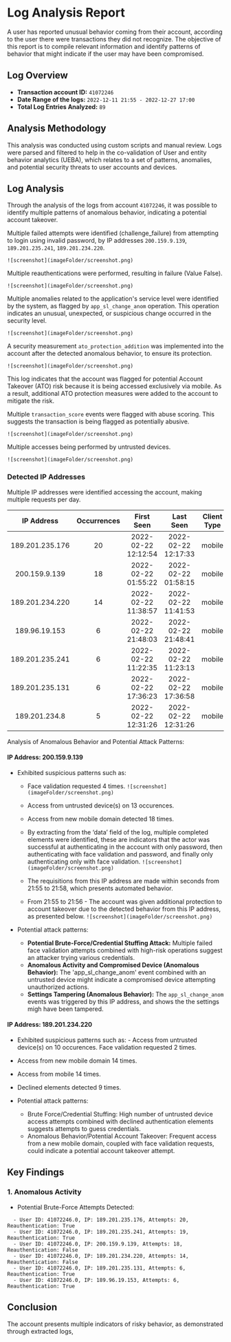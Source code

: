 # Log Analysis Report 
A user has reported unusual behavior coming from their account, according to the user there were transactions they did not recognize. 
The objective of this report is to compile relevant information and identify patterns of behavior that might indicate if the user may have been compromised. 

## Log Overview
  - **Transaction account ID:** `41072246`
  - **Date Range of the logs:** `2022-12-11 21:55 - 2022-12-27 17:00`
  - **Total Log Entries Analyzed:** `89`

## Analysis Methodology

This analysis was conducted using custom scripts and manual review. Logs were parsed and filtered to help in the co-validation of User and entity behavior analytics (UEBA), 
which relates to a set of patterns, anomalies, and potential security threats to user accounts and devices.

## Log Analysis
Through the analysis of the logs from account `41072246`, it was possible to identify multiple patterns of anomalous behavior, indicating a potential account takeover. 

Multiple failed attempts were identified (challenge_failure) from attempting to login using invalid password, by IP addresses `200.159.9.139`, `189.201.235.241`, `189.201.234.220`.

```![screenshot](imageFolder/screenshot.png)```

Multiple reauthentications were performed, resulting in failure (Value False).


```![screenshot](imageFolder/screenshot.png)```

Multiple anomalies related to the application's service level were identified by the system, as flagged by `app_sl_change_anom` operation. 
This operation indicates an unusual, unexpected, or suspicious change occurred in the security level.

```![screenshot](imageFolder/screenshot.png)```


A security measurement `ato_protection_addition` was implemented into the account after the detected anomalous behavior, to ensure its protection.

```![screenshot](imageFolder/screenshot.png)```

This log indicates that the account was flagged for potential Account Takeover (ATO) risk because it is being accessed exclusively via mobile. 
As a result, additional ATO protection measures were added to the account to mitigate the risk.

Multiple `transaction_score` events were flagged with abuse scoring. This suggests the transaction is being flagged as potentially abusive. 

```![screenshot](imageFolder/screenshot.png)```

Multiple accesses being performed by untrusted devices. 

```![screenshot](imageFolder/screenshot.png)```


### Detected IP Addresses 

Multiple IP addresses were identified accessing the account, making multiple requests per day. 
  
| IP Address 	      | Occurrences 	| First Seen 	          | Last Seen 	          | Client Type   |
|:---------------:	|:-----------:	|:-------------------:	|:-------------------:	|:-----------:	|
| 189.201.235.176 	| 20 	          | 2022-02-22 12:12:54 	| 2022-02-22 12:17:33 	| mobile     	  |
| 200.159.9.139 	  | 18 	          | 2022-02-22 01:55:22 	| 2022-02-22 01:58:15 	| mobile 	      |
| 189.201.234.220 	| 14 	          | 2022-02-22 11:38:57 	| 2022-02-22 11:41:53 	| mobile 	      |
| 189.96.19.153 	  | 6 	          | 2022-02-22 21:48:03 	| 2022-02-22 21:48:41 	| mobile 	      |
| 189.201.235.241 	| 6 	          | 2022-02-22 11:22:35 	| 2022-02-22 11:23:13 	| mobile 	      |
| 189.201.235.131 	| 6 	          | 2022-02-22 17:36:23 	| 2022-02-22 17:36:58 	| mobile 	      |
| 189.201.234.8 	  | 5 	          | 2022-02-22 12:31:26 	| 2022-02-22 12:31:26 	| mobile 	      |

Analysis of Anomalous Behavior and Potential Attack Patterns:

#### IP Address: 200.159.9.139
  -  Exhibited suspicious patterns such as:
     - Face validation requested 4 times.
```![screenshot](imageFolder/screenshot.png)```


     - Access from untrusted device(s) on 13 occurences.
     - Access from new mobile domain detected 18 times.
     - By extracting from the ‘data’ field of the log, multiple completed elements were identified, these are indicators that the actor was successful at authenticating in the account with only password, then authenticating with face validation and password, and finally only authenticating only with face validation.
```![screenshot](imageFolder/screenshot.png)```

     - The requisitions from this IP address are made within seconds from 21:55 to 21:58, which presents automated behavior.
     - From 21:55 to 21:56 - The account was given additional protection to account takeover due to the detected behavior from this IP address, as presented below. 
```![screenshot](imageFolder/screenshot.png)```


  - Potential attack patterns:
    - **Potential Brute-Force/Credential Stuffing Attack:** Multiple failed face validation attempts combined with high-risk operations suggest an attacker trying various credentials.
    - **Anomalous Activity and Compromised Device (Anomalous Behavior):** The 'app_sl_change_anom' event combined with an untrusted device might indicate a compromised device attempting unauthorized actions.
    - **Settings Tampering (Anomalous Behavior):** The `app_sl_change_anom` events was triggered by this IP address, and shows the the settings migh have been tampered.

#### IP Address: 189.201.234.220
  -  Exhibited suspicious patterns such as:
    - Access from untrusted device(s) on 10 occurences.
     Face validation requested 2 times.
  - Access from new mobile domain 14 times.
  - Access from mobile 14 times.
  - Declined elements detected 9 times.

  - Potential attack patterns:
    - Brute Force/Credential Stuffing: High number of untrusted device access attempts combined with declined authentication elements suggests attempts to guess credentials.
    - Anomalous Behavior/Potential Account Takeover: Frequent access from a new mobile domain, coupled with face validation requests, could indicate a potential account takeover attempt.


## Key Findings

### 1. Anomalous Activity
- Potential Brute-Force Attempts Detected:
```
  - User ID: 41072246.0, IP: 189.201.235.176, Attempts: 20, Reauthentication: True
  - User ID: 41072246.0, IP: 189.201.235.241, Attempts: 19, Reauthentication: True
  - User ID: 41072246.0, IP: 200.159.9.139, Attempts: 18, Reauthentication: False
  - User ID: 41072246.0, IP: 189.201.234.220, Attempts: 14, Reauthentication: False
  - User ID: 41072246.0, IP: 189.201.235.131, Attempts: 6, Reauthentication: True
  - User ID: 41072246.0, IP: 189.96.19.153, Attempts: 6, Reauthentication: True
```


## Conclusion
The account presents multiple indicators of risky behavior, as demonstrated through extracted logs, 



